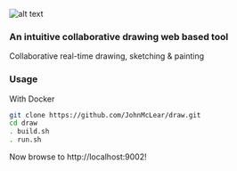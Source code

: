 ![alt text](https://f.cloud.github.com/assets/220864/730169/feb98294-e24b-11e2-903d-b3cbc68f3a48.gif "Action Video")

### An intuitive collaborative drawing web based tool

Collaborative real-time drawing, sketching & painting

### Usage

With Docker

```bash
git clone https://github.com/JohnMcLear/draw.git
cd draw
. build.sh
. run.sh
```

Now browse to http://localhost:9002!
